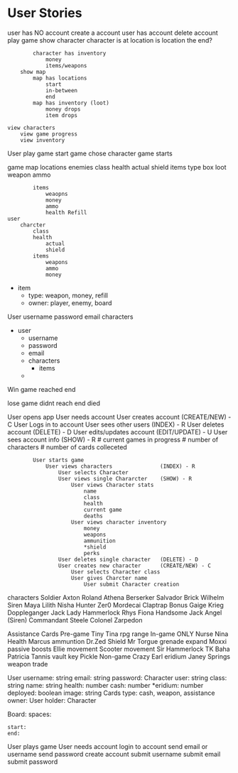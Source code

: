 # User Stories
user has NO account
    create a account
user has account
    delete account
    play game
        show character
            character is at location
                is location the end?

            character has inventory
                money
                items/weapons
        show map
            map has locations
                start
                in-between
                end
            map has inventory (loot)
                money drops
                item drops

    view characters
        view game progress
        view inventory


User
    play game
        start game
            chose character
                game starts

game
    map
        locations
            enemies
                class
                health
                    actual
                    shield
                items
                    type
                        box
                            loot
                        weapon
                        ammo

            items
                weaopns
                money
                ammo
                health Refill
    user
        charcter
            class
            health
                actual
                shield
            items
                weapons
                ammo
                money

- item
    - type: weapon, money, refill
    - owner: player, enemy, board



User
    username
    password
    email
    characters

- user
    - username
    - password
    - email
    - characters
        - items
    - 

Win game
    reached end

lose game
    didnt reach end
    died

User opens app
    User needs account
        User creates account            (CREATE/NEW) - C
        User Logs in to account
            User sees other users       (INDEX) - R
            User deletes account        (DELETE) - D
            User edits/updates account  (EDIT/UPDATE) - U
            User sees account info      (SHOW) - R
                # current games in progress
                # number of characters
                # number of cards colleceted

            User starts game
                User views characters               (INDEX) - R
                    User selects Character
                    User views single Chararcter    (SHOW) - R
                        User views Character stats
                            name
                            class
                            health
                            current game
                            deaths
                        User views character inventory
                            money
                            weapons
                            ammunition
                            *shield
                            perks
                    User deletes single character   (DELETE) - D
                    User creates new character      (CREATE/NEW) - C
                        User selects Character class
                        User gives Charcter name
                            User submit Character creation
                    
                    
characters
    Soldier
        Axton
        Roland
        Athena
    Berserker
        Salvador
        Brick
        Wilhelm
    Siren
        Maya
        Lilith
        Nisha
    Hunter
        Zer0
        Mordecai
        Claptrap
    Bonus
        Gaige
        Krieg
        Doppleganger Jack
        Lady Hammerlock
        Rhys
        Fiona
        Handsome Jack
        Angel (Siren)
        Commandant Steele
        Colonel Zarpedon

Assistance Cards
    Pre-game
        Tiny Tina
            rpg range
    In-game ONLY
        Nurse Nina
            Health
        Marcus
            ammuntion
        Dr.Zed
            Shield
        Mr Torgue
            grenade expand
        Moxxi
            passive boosts
        Ellie
            movement
        Scooter
            movement
        Sir Hammerlock
        TK Baha
        Patricia Tannis
            vault key
        Pickle
    Non-game
        Crazy Earl
            eridium
        Janey Springs
            weapon trade

User
    username: string
    email: string
    password:
    Character
        user:  string
        class: string
        name: string
        health: number
        cash: number
        *eridium: number
        deployed: boolean
        image: string
    Cards
        type: cash, weapon, assistance
        owner: User
        holder: Character

Board:
    spaces:
    
    start:
    end:


User plays game
    User needs account
        login to account
            send email or username
            send password
        create account
            submit username
            submit email
            submit password
